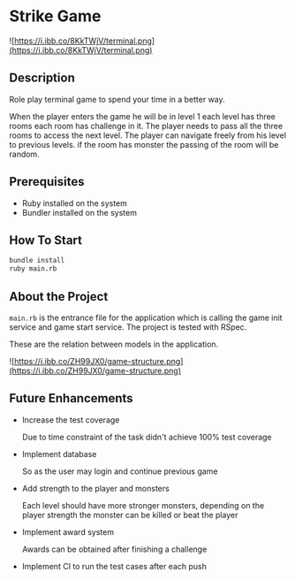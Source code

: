 # Strike Game

![https://i.ibb.co/8KkTWjV/terminal.png](https://i.ibb.co/8KkTWjV/terminal.png)

## Description

Role play terminal game to spend your time in a better way.

When the player enters the game he will be in level 1 each level has three rooms each room has challenge in it. The player needs to pass all the three rooms to access the next level. The player can navigate freely from his level to previous levels. if the room has monster the passing of the room will be random.


## Prerequisites

- Ruby installed on the system
- Bundler installed on the system

## How To Start

```bash
bundle install
ruby main.rb
```

## About the Project

`main.rb` is the entrance file for the application which is calling the game init service and game start service. The project is tested with RSpec.

These are the relation between models in the application.

![https://i.ibb.co/ZH99JX0/game-structure.png](https://i.ibb.co/ZH99JX0/game-structure.png)

## Future Enhancements

- Increase the test coverage

    Due to time constraint of the task didn't achieve 100% test coverage

- Implement database

    So as the user may login and continue previous game

- Add strength to the player and monsters

    Each level should have more stronger monsters, depending on the player strength the monster can be killed or beat the player

- Implement award system

    Awards can be obtained after finishing a challenge

- Implement CI to run the test cases after each push